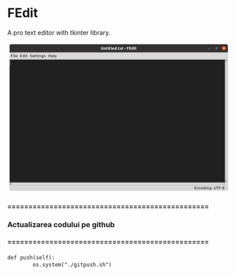 # FEdit
A pro text editor with tkinter library.

![](img.png)


#### ================================================
### Actualizarea codului pe github
#### ================================================
```
def push(self):
    	os.system("./gitpush.sh")

```